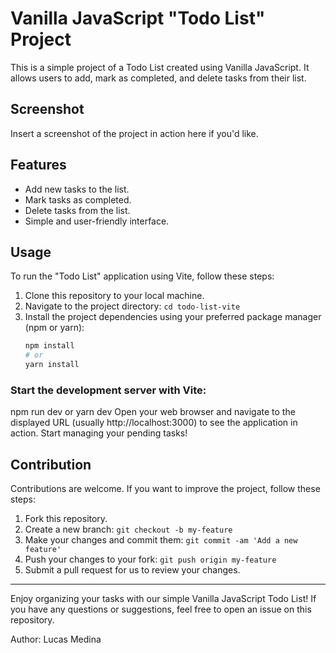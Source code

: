 # Vanilla JavaScript "Todo List" Project

This is a simple project of a Todo List created using Vanilla JavaScript. It allows users to add, mark as completed, and delete tasks from their list.

## Screenshot

Insert a screenshot of the project in action here if you'd like.

## Features

- Add new tasks to the list.
- Mark tasks as completed.
- Delete tasks from the list.
- Simple and user-friendly interface.

## Usage

To run the "Todo List" application using Vite, follow these steps:

1. Clone this repository to your local machine.
2. Navigate to the project directory: `cd todo-list-vite`
3. Install the project dependencies using your preferred package manager (npm or yarn):
   ```sh
   npm install
   # or
   yarn install

### Start the development server with Vite:

npm run dev
or
yarn dev
Open your web browser and navigate to the displayed URL (usually http://localhost:3000) to see the application in action.
Start managing your pending tasks!

## Contribution

Contributions are welcome. If you want to improve the project, follow these steps:

1. Fork this repository.
2. Create a new branch: `git checkout -b my-feature`
3. Make your changes and commit them: `git commit -am 'Add a new feature'`
4. Push your changes to your fork: `git push origin my-feature`
5. Submit a pull request for us to review your changes.

---

Enjoy organizing your tasks with our simple Vanilla JavaScript Todo List! If you have any questions or suggestions, feel free to open an issue on this repository.

Author: Lucas Medina
